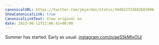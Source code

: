 ```yaml
---
canonicalURL: https://twitter.com/jmjordan/status/344923733682683906
ShowCanonicalLink: true
CanonicalLinkText: View original on
date: 2013-06-12T21:06:41+00:00
---
```

Summer has started. Early as usual. [instagram.com/p/aeS5kMIxOU/](http://instagram.com/p/aeS5kMIxOU/)